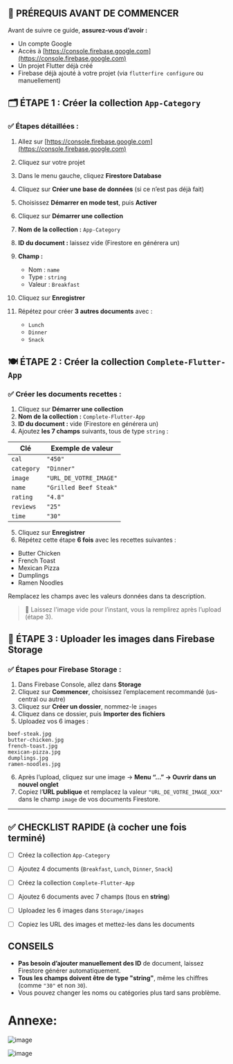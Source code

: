 ## 🔧 **PRÉREQUIS AVANT DE COMMENCER**

Avant de suivre ce guide, **assurez-vous d’avoir :**

* Un compte Google
* Accès à [https://console.firebase.google.com](https://console.firebase.google.com)
* Un projet Flutter déjà créé
* Firebase déjà ajouté à votre projet (via `flutterfire configure` ou manuellement)



## 🗂️ ÉTAPE 1 : Créer la collection `App-Category`

### ✅ Étapes détaillées :

1. Allez sur [https://console.firebase.google.com](https://console.firebase.google.com)
2. Cliquez sur votre projet
3. Dans le menu gauche, cliquez **Firestore Database**
4. Cliquez sur **Créer une base de données** (si ce n’est pas déjà fait)
5. Choisissez **Démarrer en mode test**, puis **Activer**
6. Cliquez sur **Démarrer une collection**
7. **Nom de la collection :** `App-Category`
8. **ID du document :** laissez vide (Firestore en générera un)
9. **Champ :**

   * Nom : `name`
   * Type : `string`
   * Valeur : `Breakfast`
10. Cliquez sur **Enregistrer**
11. Répétez pour créer **3 autres documents** avec :

    * `Lunch`
    * `Dinner`
    * `Snack`



## 🍽️ ÉTAPE 2 : Créer la collection `Complete-Flutter-App`

### ✅ Créer les documents recettes :

1. Cliquez sur **Démarrer une collection**
2. **Nom de la collection :** `Complete-Flutter-App`
3. **ID du document :** vide (Firestore en générera un)
4. Ajoutez **les 7 champs** suivants, tous de type `string` :

| Clé        | Exemple de valeur      |
| ---------- | ---------------------- |
| `cal`      | `"450"`                |
| `category` | `"Dinner"`             |
| `image`    | `"URL_DE_VOTRE_IMAGE"` |
| `name`     | `"Grilled Beef Steak"` |
| `rating`   | `"4.8"`                |
| `reviews`  | `"25"`                 |
| `time`     | `"30"`                 |

5. Cliquez sur **Enregistrer**
6. Répétez cette étape **6 fois** avec les recettes suivantes :

* Butter Chicken
* French Toast
* Mexican Pizza
* Dumplings
* Ramen Noodles

Remplacez les champs avec les valeurs données dans ta description.

> 📝 Laissez l'image vide pour l’instant, vous la remplirez après l’upload (étape 3).



## 📁 ÉTAPE 3 : Uploader les images dans Firebase Storage

### ✅ Étapes pour Firebase Storage :

1. Dans Firebase Console, allez dans **Storage**
2. Cliquez sur **Commencer**, choisissez l’emplacement recommandé (us-central ou autre)
3. Cliquez sur **Créer un dossier**, nommez-le `images`
4. Cliquez dans ce dossier, puis **Importer des fichiers**
5. Uploadez vos 6 images :

```
beef-steak.jpg
butter-chicken.jpg
french-toast.jpg
mexican-pizza.jpg
dumplings.jpg
ramen-noodles.jpg
```

6. Après l’upload, cliquez sur une image → **Menu “…” → Ouvrir dans un nouvel onglet**
7. Copiez l’**URL publique** et remplacez la valeur `"URL_DE_VOTRE_IMAGE_XXX"` dans le champ `image` de vos documents Firestore.

---

## ✅ CHECKLIST RAPIDE (à cocher une fois terminé)

* [ ] Créez la collection `App-Category`
* [ ] Ajoutez 4 documents (`Breakfast`, `Lunch`, `Dinner`, `Snack`)
* [ ] Créez la collection `Complete-Flutter-App`
* [ ] Ajoutez 6 documents avec 7 champs (tous en **string**)
* [ ] Uploadez les 6 images dans `Storage/images`
* [ ] Copiez les URL des images et mettez-les dans les documents


##  CONSEILS

* **Pas besoin d’ajouter manuellement des ID** de document, laissez Firestore générer automatiquement.
* **Tous les champs doivent être de type "string"**, même les chiffres (comme `"30"` et non `30`).
* Vous pouvez changer les noms ou catégories plus tard sans problème.


# Annexe: 


![image](https://github.com/user-attachments/assets/a4857e76-71c8-4a98-96f6-e125e4cb0f33)

![image](https://github.com/user-attachments/assets/c7bc92a2-1a05-485a-890c-308655299d40)


